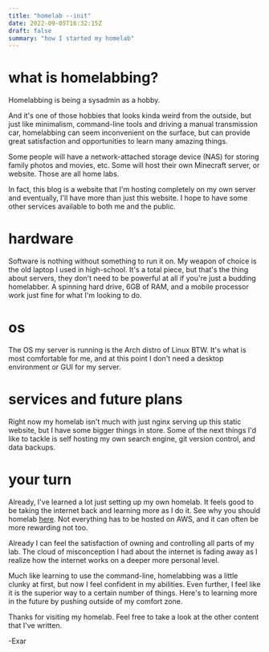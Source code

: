 ```yaml
---
title: "homelab --init"
date: 2022-09-05T16:32:15Z
draft: false
summary: "how I started my homelab"
---
```


# what is homelabbing?

Homelabbing is being a sysadmin as a hobby.

And it's one of those hobbies that looks kinda weird from the outside, 
but just like minimalism, command-line tools
and driving a manual transmission car, homelabbing can seem inconvenient
on the surface, 
but can provide great satisfaction and opportunities to learn many amazing things. 

Some people will have a network-attached storage device (NAS) for 
storing family photos and movies, etc. 
Some will host their own Minecraft server, or website. 
Those are all home labs. 

In fact, this blog is a website that I'm hosting completely on my own server and 
eventually, I'll have more than just this website. I hope to have some other services 
available to both me and the public. 

# hardware

Software is nothing without something to run it on. My weapon of choice is the old laptop I used in high-school. It's a total piece, but that's the thing about servers, they don't need to be powerful at all if you're just a budding homelabber. A spinning hard drive, 6GB of RAM, and a mobile processor work just fine for what I'm looking to do. 

# os

The OS my server is running is the Arch distro of Linux BTW. It's what is most comfortable for me, and at this point I don't need a desktop environment or GUI for my server. 

# services and future plans

Right now my homelab isn't much with just nginx serving up this static website, but I have some bigger things in store. Some of the next things I'd like to tackle is self hosting my own search engine, git version control, and data backups. 


# your turn

Already, I've learned a lot just setting up my own homelab. It feels good to be taking
the internet back and learning more as I do it. 
See why you should homelab [here](/blog/chown/). Not everything has to be hosted on AWS, and it can often be more rewarding not too.

Already I can feel the satisfaction of owning and controlling all parts of my lab. The 
cloud of misconception I had about the internet is fading away as I realize how the internet works on a deeper more personal level.

Much like learning to use the command-line, homelabbing was a little clunky at first, 
but now I feel confident in my abilities. Even further, I feel like it is the superior way to a certain number of things. Here's to learning more in the future by 
pushing outside of my comfort zone.

Thanks for visiting my homelab. Feel free to take a look at the other content that I've written.

-Exar